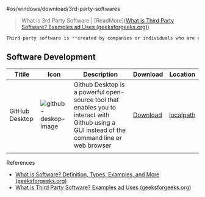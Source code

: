 #os/windows/download/3rd-party-softwares

> What is 3rd Party Software | [ReadMore]([What is Third Party Software? Examples ad Uses (geeksforgeeks.org)](https://www.geeksforgeeks.org/what-is-third-party-software/#:~:text=Third-party%20software%20is%20created%20by%20companies%20or%20individuals,with%20the%20computer%20when%20you%20first%20buy%20it.))

```javascript
Third-party software is **created by companies or individuals who are not the original manufacturers of the computer or the developers of its main operating system**. This type of software adds extra features or improves how the computer works. It is not part of the basic software that comes with the computer when you first buy it.
```


## Software Development

| Titile         | Icon                                                                                                                             | Description                                                                                                                                   | Download                                          | Location                                                  |
| -------------- | -------------------------------------------------------------------------------------------------------------------------------- | --------------------------------------------------------------------------------------------------------------------------------------------- | ------------------------------------------------- | --------------------------------------------------------- |
| GitHub Desktop | ![github-deskop-image](https://th.bing.com/th?id=OSAAS.2AF8D47DEA75F028F377DABC19B3040C&w=72&h=72&c=17&rs=1&o=6&dpr=1.1&pid=5.1) | Github Desktop is a powerful open-source tool that enables you to interact with Github using a GUI instead of the command line or web browser | [Download ](https://desktop.github.com/download/) | [localpath](`C:\Users\Samst\AppData\Local\GitHubDesktop`) |
|                |                                                                                                                                  |                                                                                                                                               |                                                   |                                                           |






References
- [What is Software? Definition, Types, Examples, and More (geeksforgeeks.org)](https://www.geeksforgeeks.org/software-and-its-types/?ref=ml_lbp)
- [What is Third Party Software? Examples ad Uses (geeksforgeeks.org)](https://www.geeksforgeeks.org/what-is-third-party-software/)